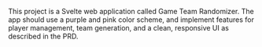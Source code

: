 <!-- Use this file to provide workspace-specific custom instructions to Copilot. For more details, visit https://code.visualstudio.com/docs/copilot/copilot-customization#_use-a-githubcopilotinstructionsmd-file -->

This project is a Svelte web application called Game Team Randomizer. The app should use a purple and pink color scheme, and implement features for player management, team generation, and a clean, responsive UI as described in the PRD.

